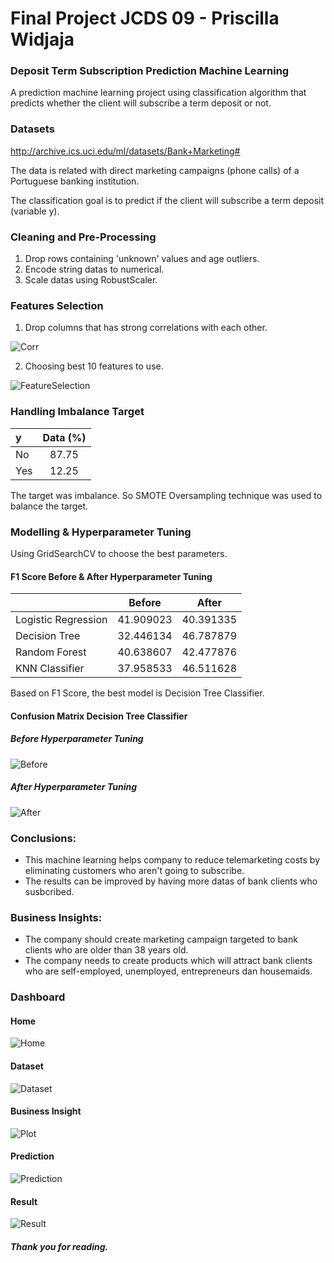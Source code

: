 # Final Project JCDS 09 - Priscilla Widjaja

### Deposit Term Subscription Prediction Machine Learning

A prediction machine learning project using classification algorithm that predicts whether the client will subscribe a term deposit or not.

### Datasets

http://archive.ics.uci.edu/ml/datasets/Bank+Marketing#

The data is related with direct marketing campaigns (phone calls) of a Portuguese banking institution.

The classification goal is to predict if the client will subscribe a term deposit (variable y).


### Cleaning and Pre-Processing

1. Drop rows containing 'unknown' values and age outliers.
2. Encode string datas to numerical.
3. Scale datas using RobustScaler.

### Features Selection

1. Drop columns that has strong correlations with each other.

![Corr](/Images/Corr.png)

2. Choosing best 10 features to use.

![FeatureSelection](/Images/FeatureSelection.png)

### Handling Imbalance Target

| y | Data (%) |
|:-|:-:|
| No | 87.75 |
| Yes | 12.25 |

The target was imbalance. So SMOTE Oversampling technique was used to balance the target.

### Modelling & Hyperparameter Tuning

Using GridSearchCV to choose the best parameters.

#### F1 Score Before & After Hyperparameter Tuning

|           |  Before  | After |
|:-|:-:|:-:|
| Logistic Regression | 41.909023 | 40.391335 |
| Decision Tree | 32.446134 | 46.787879 |
| Random Forest | 40.638607 | 42.477876 |
| KNN Classifier | 37.958533 | 46.511628 |

Based on F1 Score, the best model is Decision Tree Classifier.

#### Confusion Matrix Decision Tree Classifier

##### Before Hyperparameter Tuning

![Before](/Images/Before.png)

##### After Hyperparameter Tuning

![After](/Images/After.png)

### Conclusions:
- This machine learning helps company to reduce telemarketing costs by eliminating customers who aren't going to subscribe.
- The results can be improved by having more datas of bank clients who susbcribed.


### Business Insights:

- The company should create marketing campaign targeted to bank clients who are older than 38 years old.
- The company needs to create products which will attract bank clients who are self-employed, unemployed, entrepreneurs dan housemaids.

### Dashboard

#### Home

![Home](/Images/Home.png)

#### Dataset

![Dataset](/Images/Dataset.png)

#### Business Insight

![Plot](/Images/Visualization.png)

#### Prediction

![Prediction](/Images/Prediction.png)

#### Result

![Result](/Images/Result.png)

##### Thank you for reading.
